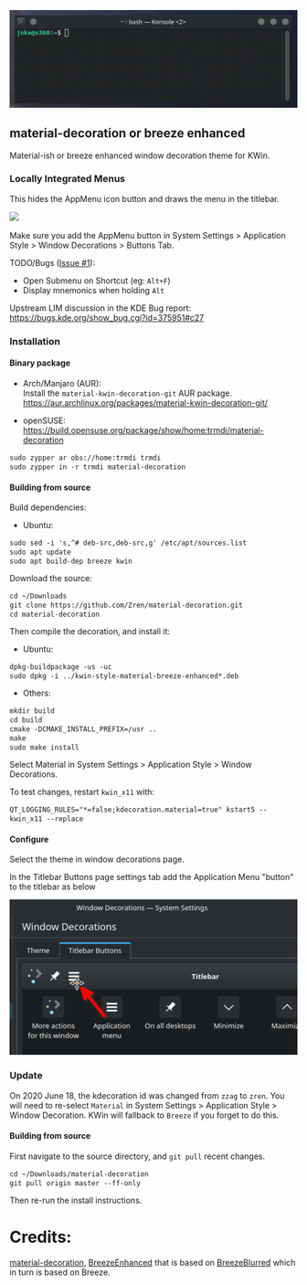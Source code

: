 ![Demo](data/enhanced.gif)

## material-decoration or breeze enhanced

Material-ish or breeze enhanced window decoration theme for KWin.

### Locally Integrated Menus

This hides the AppMenu icon button and draws the menu in the titlebar.

![](https://i.imgur.com/oFOVWjV.png)

Make sure you add the AppMenu button in System Settings > Application Style > Window Decorations > Buttons Tab.

TODO/Bugs ([Issue #1](https://github.com/Zren/material-decoration/issues/1)):

* Open Submenu on Shortcut (eg: `Alt+F`)
* Display mnemonics when holding `Alt`

Upstream LIM discussion in the KDE Bug report: https://bugs.kde.org/show_bug.cgi?id=375951#c27

### Installation

#### Binary package

- Arch/Manjaro (AUR):  
  Install the `material-kwin-decoration-git` AUR package.  
  https://aur.archlinux.org/packages/material-kwin-decoration-git/

- openSUSE:  
  https://build.opensuse.org/package/show/home:trmdi/material-decoration
```
sudo zypper ar obs://home:trmdi trmdi
sudo zypper in -r trmdi material-decoration
```

#### Building from source
Build dependencies:

- Ubuntu:
```
sudo sed -i 's,^# deb-src,deb-src,g' /etc/apt/sources.list
sudo apt update
sudo apt build-dep breeze kwin
```


Download the source:

```
cd ~/Downloads
git clone https://github.com/Zren/material-decoration.git
cd material-decoration
```

Then compile the decoration, and install it:
- Ubuntu:
```
dpkg-buildpackage -us -uc
sudo dpkg -i ../kwin-style-material-breeze-enhanced*.deb
```

- Others:
```
mkdir build
cd build
cmake -DCMAKE_INSTALL_PREFIX=/usr ..
make
sudo make install
```

Select Material in System Settings > Application Style > Window Decorations.

To test changes, restart `kwin_x11` with:

```
QT_LOGGING_RULES="*=false;kdecoration.material=true" kstart5 -- kwin_x11 --replace
```

#### Configure

Select the theme in window decorations page.

In the Titlebar Buttons page settings tab add the Application Menu "button" to the titlebar as below

![Add Application menu](data/add_app_menu.png)

### Update

On 2020 June 18, the kdecoration id was changed from `zzag` to `zren`. You will need to re-select `Material` in System Settings > Application Style > Window Decoration. KWin will fallback to `Breeze` if you forget to do this.

#### Building from source

First navigate to the source directory, and `git pull` recent changes.

```
cd ~/Downloads/material-decoration
git pull origin master --ff-only
```

Then re-run the install instructions.


# Credits:
[material-decoration](https://github.com/Zren/material-decoration), [BreezeEnhanced](https://github.com/tsujan/BreezeEnhanced) that is based on [BreezeBlurred](https://github.com/alex47/BreezeBlurred) which in turn is based on Breeze.

